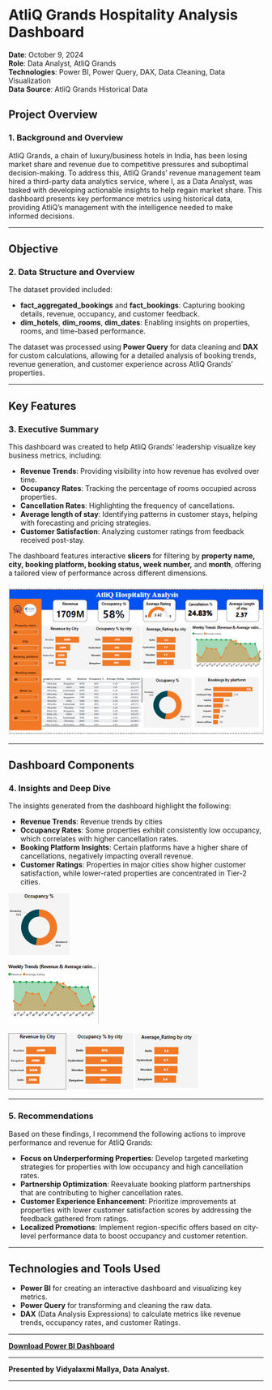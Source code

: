 #  AtliQ Grands Hospitality Analysis Dashboard

**Date**: October 9, 2024  
**Role**: Data Analyst, AtliQ Grands  
**Technologies**: Power BI, Power Query, DAX, Data Cleaning, Data Visualization  
**Data Source**: AtliQ Grands Historical Data

##  Project Overview

### 1. Background and Overview

AtliQ Grands, a chain of luxury/business hotels in India, has been losing market share and revenue due to competitive pressures and suboptimal decision-making. To address this, AtliQ Grands’ revenue management team hired a third-party data analytics service, where I, as a Data Analyst, was tasked with developing actionable insights to help regain market share. This dashboard presents key performance metrics using historical data, providing AtliQ’s management with the intelligence needed to make informed decisions. 

---

##  Objective

### 2. Data Structure and Overview

The dataset provided included:
- **fact_aggregated_bookings** and **fact_bookings**: Capturing booking details, revenue, occupancy, and customer feedback.
- **dim_hotels**, **dim_rooms**, **dim_dates**: Enabling insights on properties, rooms, and time-based performance.

The dataset was processed using **Power Query** for data cleaning and **DAX** for custom calculations, allowing for a detailed analysis of booking trends, revenue generation, and customer experience across AtliQ Grands’ properties.

---

##  Key Features

### 3. Executive Summary

This dashboard was created to help AtliQ Grands’ leadership visualize key business metrics, including:
- **Revenue Trends**: Providing visibility into how revenue has evolved over time.
- **Occupancy Rates**: Tracking the percentage of rooms occupied across properties.
- **Cancellation Rates**: Highlighting the frequency of cancellations.
- **Average length of stay**: Identifying patterns in customer stays, helping with forecasting and pricing strategies.
- **Customer Satisfaction**: Analyzing customer ratings from feedback received post-stay.

The dashboard features interactive **slicers** for filtering by **property name, city, booking platform, booking status, week number,** and **month**, offering a tailored view of performance across different dimensions.

![Power BI Dashboard Preview](Hospitalty_dashboard.png)  

---

##  Dashboard Components

### 4. Insights and Deep Dive

The insights generated from the dashboard highlight the following:
- **Revenue Trends**: Revenue trends by cities
- **Occupancy Rates**: Some properties exhibit consistently low occupancy, which correlates with higher cancellation rates.
- **Booking Platform Insights**: Certain platforms have a higher share of cancellations, negatively impacting overall revenue.
- **Customer Ratings**: Properties in major cities show higher customer satisfaction, while lower-rated properties are concentrated in Tier-2 cities.

![Donut Chart](donut_chart.png)  

![Line chart](line_chart.png)  

![Bar chart](Bar_chart.png)  

---

### 5. Recommendations

Based on these findings, I recommend the following actions to improve performance and revenue for AtliQ Grands:

- **Focus on Underperforming Properties**: Develop targeted marketing strategies for properties with low occupancy and high cancellation rates.
- **Partnership Optimization**: Reevaluate booking platform partnerships that are contributing to higher cancellation rates.
- **Customer Experience Enhancement**: Prioritize improvements at properties with lower customer satisfaction scores by addressing the feedback gathered from ratings.
- **Localized Promotions**: Implement region-specific offers based on city-level performance data to boost occupancy and customer retention.

---

##  Technologies and Tools Used

- **Power BI** for creating an interactive dashboard and visualizing key metrics.
- **Power Query** for transforming and cleaning the raw data.
- **DAX** (Data Analysis Expressions) to calculate metrics like revenue trends, occupancy rates, and customer Ratings.

---

**[Download Power BI Dashboard](#https://app.powerbi.com/view?r=eyJrIjoiMWE0MmRhOGEtYmFmYS00NTc3LTkzZjgtNzVhMDkwMmMwZGUxIiwidCI6ImM2ZTU0OWIzLTVmNDUtNDAzMi1hYWU5LWQ0MjQ0ZGM1YjJjNCJ9)**

---

**Presented by Vidyalaxmi Mallya, Data Analyst.**

---
